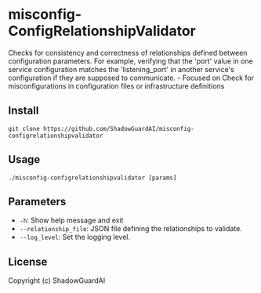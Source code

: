 # misconfig-ConfigRelationshipValidator
Checks for consistency and correctness of relationships defined between configuration parameters. For example, verifying that the 'port' value in one service configuration matches the 'listening_port' in another service's configuration if they are supposed to communicate. - Focused on Check for misconfigurations in configuration files or infrastructure definitions

## Install
`git clone https://github.com/ShadowGuardAI/misconfig-configrelationshipvalidator`

## Usage
`./misconfig-configrelationshipvalidator [params]`

## Parameters
- `-h`: Show help message and exit
- `--relationship_file`: JSON file defining the relationships to validate.
- `--log_level`: Set the logging level.

## License
Copyright (c) ShadowGuardAI
